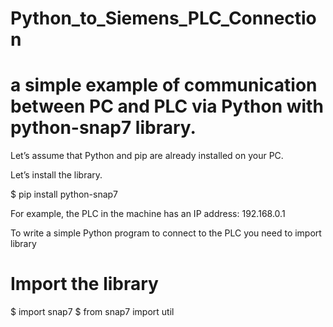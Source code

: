 # Python_to_Siemens_PLC_Connection

# a simple example of communication between PC and PLC via Python with python-snap7 library.
Let’s assume that Python and pip are already installed on your PC.

Let’s install the library. 

$ pip install python-snap7

For example, the PLC in the machine has an IP address: 192.168.0.1

To write a simple Python program to connect to the PLC you need to import library 

# Import the library

$ import snap7
$ from snap7 import util
